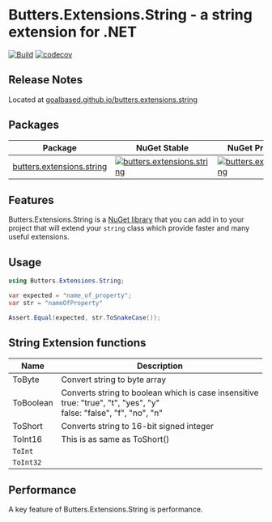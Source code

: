 # Butters.Extensions.String - a string extension for .NET

<!--Try to remove appveyor [![Build status](https://ci.appveyor.com/api/projects/status/8xim58xuo7s59e61?svg=true)](https://ci.appveyor.com/project/goalbased/butters-extensions-string) -->

[![Build](https://github.com/goalbased/butters.extensions.string/actions/workflows/main.yml/badge.svg)](https://github.com/goalbased/butters.extensions.string/actions/workflows/main.yml)
[![codecov](https://codecov.io/github/goalbased/butters.extensions.string/branch/main/graph/badge.svg?token=J0EZ8CIGGQ)](https://codecov.io/github/goalbased/butters.extensions.string)

## Release Notes

Located at [goalbased.github.io/butters.extensions.string](https://goalbased.github.io/butters.extensions.string/)

## Packages

| Package                                                                                | NuGet Stable                                                                                                                                            | NuGet Pre-release                                                                                                                                      | Downloads                                                                                                                                                |
| -------------------------------------------------------------------------------------- | ------------------------------------------------------------------------------------------------------------------------------------------------------- | ------------------------------------------------------------------------------------------------------------------------------------------------------ | -------------------------------------------------------------------------------------------------------------------------------------------------------- |
| [butters.extensions.string](https://www.nuget.org/packages/Butters.Extensions.String/) | [![butters.extensions.string](https://img.shields.io/nuget/v/Butters.Extensions.String.svg)](https://www.nuget.org/packages/Butters.Extensions.String/) | [![butters.extensions.string](https://img.shields.io/nuget/vpre/Butters.Extensions.String)](https://www.nuget.org/packages/Butters.Extensions.String/) | [![butters.extensions.string](https://img.shields.io/nuget/dt/Butters.Extensions.String.svg)](https://www.nuget.org/packages/Butters.Extensions.String/) |

## Features

Butters.Extensions.String is a [NuGet library](https://www.nuget.org/packages/Butters.Extensions.String) that you can add in to your project that will extend your `string` class which provide faster and many useful extensions.

## Usage

```csharp
using Butters.Extensions.String;

var expected = "name_of_property";
var str = "nameOfProperty"

Assert.Equal(expected, str.ToSnakeCase());
```

## String Extension functions

| Name              | Description                                                                                                                 |
| ----------------- | --------------------------------------------------------------------------------------------------------------------------- |
| ToByte            | Convert string to byte array                                                                                                |
| ToBoolean         | Converts string to boolean which is case insensitive <br/>true: "true", "t", "yes", "y" <br/>false: "false", "f", "no", "n" |
| ToShort           | Converts string to 16-bit signed integer                                                                                    |
| ToInt16           | This is as same as ToShort()                                                                                                |
| <code>ToInt<code> |                                                                                                                             |
| `ToInt32`         |                                                                                                                             |

## Performance

A key feature of Butters.Extensions.String is performance.
